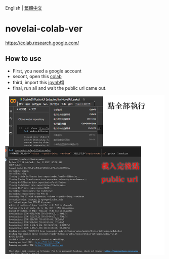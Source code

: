English | [繁體中文](README_TCH.md)
# novelai-colab-ver
https://colab.research.google.com/
## How to use
* First, you need a google account
* secont, open this [colab](https://colab.research.google.com/)
* third, import this [ipynb](StableDiffusionUI_(adapted_to_NovelAILeaks).ipynb)檔
* final, run all and wait the public url came out.


![colab](colab-tutorial.png)
